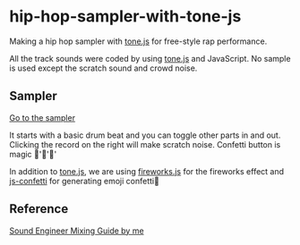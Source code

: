 # hip-hop-sampler-with-tone-js

Making a hip hop sampler with [tone.js](https://tonejs.github.io/) for free-style rap performance.

All the track sounds were coded by using [tone.js](https://tonejs.github.io/) and JavaScript. No sample is used except the scratch sound and crowd noise.

## Sampler

[Go to the sampler](https://mydatahack.github.io/tonejs-sampler-1/)

It starts with a basic drum beat and you can toggle other parts in and out. Clicking the record on the right will make scratch noise. Confetti button is magic 🦄'🦄'🦄'

In addition to [tone.js](https://tonejs.github.io/), we are using [fireworks.js](https://fireworks.js.org/) for the fireworks effect and [js-confetti](https://www.npmjs.com/package/js-confetti) for generating emoji confetti🥳

## Reference

[Sound Engineer Mixing Guide by me](https://github.com/mydatahack/sound-engineer-mixing-guide)
